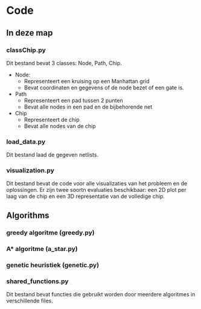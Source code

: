 # Code

## In deze map

### classChip.py

Dit bestand bevat 3 classes: Node, Path, Chip.

* Node:
    * Representeert een kruising op een Manhattan grid
    * Bevat coordinaten en gegevens of de node bezet of een gate is.
* Path
    * Representeert een pad tussen 2 punten
    * Bevat alle nodes in een pad en de bijbehorende net
* Chip
    * Representeert de chip
    * Bevat alle nodes van de chip

### load_data.py

Dit bestand laad de gegeven netlists.

### visualization.py

Dit bestand bevat de code voor alle visualizaties van het probleem en de oplossingen. Er zijn twee soortn evaluaties beschikbaar: een 2D plot per laag van de chip en een 3D representatie van de volledige chip. 

## Algorithms

### greedy algoritme (greedy.py)



### A* algoritme (a_star.py)



### genetic heuristiek (genetic.py)



### shared_functions.py

Dit bestand bevat functies die gebruikt worden door meerdere algoritmes in verschillende files. 



